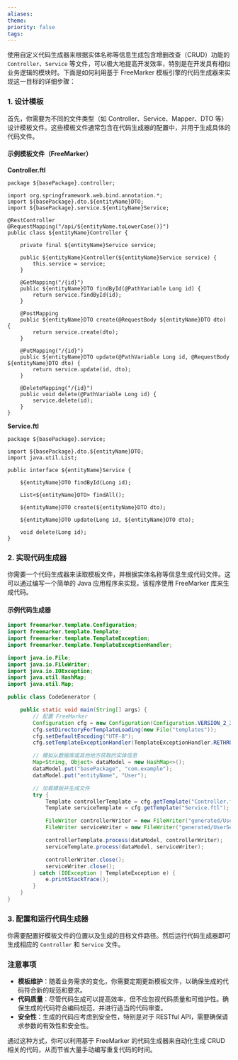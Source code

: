 ```yaml
---
aliases: 
theme: 
priority: false
tags:
---
```

使用自定义代码生成器来根据实体名称等信息生成包含增删改查（CRUD）功能的 `Controller`、`Service` 等文件，可以极大地提高开发效率，特别是在开发具有相似业务逻辑的模块时。下面是如何利用基于 FreeMarker 模板引擎的代码生成器来实现这一目标的详细步骤：

### 1. 设计模板

首先，你需要为不同的文件类型（如 Controller、Service、Mapper、DTO 等）设计模板文件。这些模板文件通常包含在代码生成器的配置中，并用于生成具体的代码文件。

#### 示例模板文件（FreeMarker）

**Controller.ftl**

```freemarker
package ${basePackage}.controller;

import org.springframework.web.bind.annotation.*;
import ${basePackage}.dto.${entityName}DTO;
import ${basePackage}.service.${entityName}Service;

@RestController
@RequestMapping("/api/${entityName.toLowerCase()}")
public class ${entityName}Controller {

    private final ${entityName}Service service;

    public ${entityName}Controller(${entityName}Service service) {
        this.service = service;
    }

    @GetMapping("/{id}")
    public ${entityName}DTO findById(@PathVariable Long id) {
        return service.findById(id);
    }

    @PostMapping
    public ${entityName}DTO create(@RequestBody ${entityName}DTO dto) {
        return service.create(dto);
    }

    @PutMapping("/{id}")
    public ${entityName}DTO update(@PathVariable Long id, @RequestBody ${entityName}DTO dto) {
        return service.update(id, dto);
    }

    @DeleteMapping("/{id}")
    public void delete(@PathVariable Long id) {
        service.delete(id);
    }
}
```

**Service.ftl**

```freemarker
package ${basePackage}.service;

import ${basePackage}.dto.${entityName}DTO;
import java.util.List;

public interface ${entityName}Service {

    ${entityName}DTO findById(Long id);

    List<${entityName}DTO> findAll();

    ${entityName}DTO create(${entityName}DTO dto);

    ${entityName}DTO update(Long id, ${entityName}DTO dto);

    void delete(Long id);
}
```

### 2. 实现代码生成器

你需要一个代码生成器来读取模板文件，并根据实体名称等信息生成代码文件。这可以通过编写一个简单的 Java 应用程序来实现，该程序使用 FreeMarker 库来生成代码。

#### 示例代码生成器

```java
import freemarker.template.Configuration;
import freemarker.template.Template;
import freemarker.template.TemplateException;
import freemarker.template.TemplateExceptionHandler;

import java.io.File;
import java.io.FileWriter;
import java.io.IOException;
import java.util.HashMap;
import java.util.Map;

public class CodeGenerator {

    public static void main(String[] args) {
        // 配置 FreeMarker
        Configuration cfg = new Configuration(Configuration.VERSION_2_3_30);
        cfg.setDirectoryForTemplateLoading(new File("templates"));
        cfg.setDefaultEncoding("UTF-8");
        cfg.setTemplateExceptionHandler(TemplateExceptionHandler.RETHROW_HANDLER);

        // 模拟从数据库或其他地方获取的实体信息
        Map<String, Object> dataModel = new HashMap<>();
        dataModel.put("basePackage", "com.example");
        dataModel.put("entityName", "User");

        // 加载模板并生成文件
        try {
            Template controllerTemplate = cfg.getTemplate("Controller.ftl");
            Template serviceTemplate = cfg.getTemplate("Service.ftl");

            FileWriter controllerWriter = new FileWriter("generated/UserController.java");
            FileWriter serviceWriter = new FileWriter("generated/UserService.java");

            controllerTemplate.process(dataModel, controllerWriter);
            serviceTemplate.process(dataModel, serviceWriter);

            controllerWriter.close();
            serviceWriter.close();
        } catch (IOException | TemplateException e) {
            e.printStackTrace();
        }
    }
}
```

### 3. 配置和运行代码生成器

你需要配置好模板文件的位置以及生成的目标文件路径。然后运行代码生成器即可生成相应的 `Controller` 和 `Service` 文件。

### 注意事项

- **模板维护**：随着业务需求的变化，你需要定期更新模板文件，以确保生成的代码符合新的规范和要求。
- **代码质量**：尽管代码生成可以提高效率，但不应忽视代码质量和可维护性。确保生成的代码符合编码规范，并进行适当的代码审查。
- **安全性**：生成的代码应考虑到安全性，特别是对于 RESTful API，需要确保请求参数的有效性和安全性。

通过这种方式，你可以利用基于 FreeMarker 的代码生成器来自动化生成 CRUD 相关的代码，从而节省大量手动编写重复代码的时间。